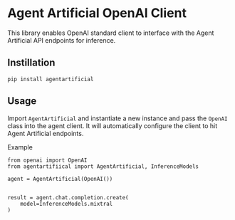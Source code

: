 # Agent Artificial OpenAI Client

This library enables OpenAI standard client to interface with the Agent Artificial API endpoints for inference. 

## Instillation 

`pip install agentartificial`

## Usage

Import `AgentArtificial` and instantiate a new instance and pass the `OpenAI` class into the agent client. It will automatically configure the client to hit Agent Artificial endpoints. 

Example
```
from openai import OpenAI
from agentartifiical import AgentArtificial, InferenceModels

agent = AgentArtificial(OpenAI())


result = agent.chat.completion.create(
    model=InferenceModels.mixtral
)

```
